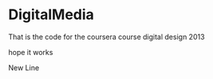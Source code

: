 DigitalMedia
============

That is the code for the coursera course digital design 2013

hope it works

New Line
